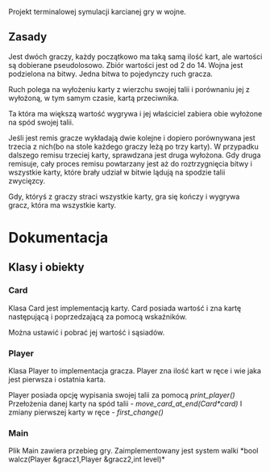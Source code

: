 Projekt terminalowej symulacji karcianej gry w wojne.

<h2>Zasady</h2>
Jest dwóch graczy, każdy początkowo ma taką samą ilość kart, ale wartości są dobierane pseudolosowo.
Zbiór wartości jest od 2 do 14.
Wojna jest podzielona na bitwy. 
Jedna bitwa to pojedynczy ruch gracza.

Ruch polega na wyłożeniu karty z wierzchu swojej talii i porównaniu jej z wyłożoną, w tym samym czasie, kartą przeciwnika. 

Ta która ma większą wartość wygrywa i jej właściciel zabiera obie wyłożone na spód swojej talii.

Jeśli jest remis gracze wykładają dwie kolejne i dopiero porównywana jest trzecia z nich(bo na stole każdego graczy leżą po trzy karty). W przypadku dalszego remisu trzeciej karty, sprawdzana jest druga wyłożona. Gdy druga remisuje, cały proces remisu powtarzany jest aż do roztrzygnięcia bitwy i wszystkie karty, które brały udział w bitwie lądują na spodzie talii zwycięzcy.

Gdy, któryś z graczy straci wszystkie karty, gra się kończy i wygrywa gracz, która ma wszystkie karty.

<h1>Dokumentacja</h1>
    <h2>Klasy i obiekty</h2>

<h3>Card</h3>
Klasa Card jest implementacją karty.
Card posiada wartość i zna kartę następującą i poprzedzającą za pomocą wskaźników.

Można ustawić i pobrać jej wartość i sąsiadów.

<h3>Player</h3>
Klasa Player to implementacja gracza.
Player zna ilość kart w ręce i wie jaka jest pierwsza i ostatnia karta.

Player posiada opcję wypisania swojej talii za pomocą *print_player()*
Przełożenia danej karty na spód talii - *move_card_at_end(Card\*card)*
I zmiany pierwszej karty w ręce - *first_change()*

<h3>Main</h3>
Plik Main zawiera przebieg gry. Zaimplementowany jest system walki *bool walcz(Player &gracz1,Player &gracz2,int level)*
